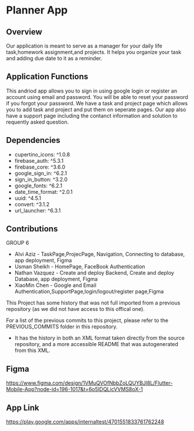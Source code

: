 # Planner App

## Overview
Our application is meant to serve as a manager for your daily life task,homework assignment,and projects. It helps you organize your task and adding due date to it as a reminder.

## Application Functions
This andriod app allows you to sign in using google login or register an account using email and password. You will be able to reset your password if you forgot your password. We have a task and project page which allows you to add task and project and put them on seperate pages. Our app also have a support page including the contanct information and solution to requently asked question.

## Dependencies
  - cupertino_icons: ^1.0.8
  - firebase_auth: ^5.3.1
  - firebase_core: ^3.6.0
  - google_sign_in: ^6.2.1
  - sign_in_button: ^3.2.0
  - google_fonts: ^6.2.1
  - date_time_format: ^2.0.1
  - uuid: ^4.5.1
  - convert: ^3.1.2
  - url_launcher: ^6.3.1

## Contributions
GROUP 6
- Alvi Aziz - TaskPage,ProjecPage, Navigation, Connecting to database, app deployment, Figma
- Usman Sheikh - HomePage, FaceBook Authentication
- Nathan Vazquez - Create and deploy Backend, Create and deploy Database, app deployment, Figma
- XiaoMin Chen - Google and Email Authentication,SupportPage,login/logout/register page,Figma

This Project has some history that was not full imported from a previous repository (as we did not have access to this offical one).

For a list of the previous commits to this project, please refer to the PREVIOUS_COMMITS folder in this repository.
- It has the history in both an XML format taken directly from the source repository, and a more accessible README that was autogenerated from this XML.

## Figma
https://www.figma.com/design/1VMuQVOfNbbZoLQUYBJl8L/Flutter-Mobile-App?node-id=196-1017&t=6o5IDQLicVVMS8oX-1

## App Link
https://play.google.com/apps/internaltest/4701551833761762248